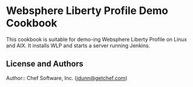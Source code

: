 # Websphere Liberty Profile Demo Cookbook

This cookbook is suitable for demo-ing Websphere Liberty Profile on Linux and AIX.
It installs WLP and starts a server running Jenkins.

## License and Authors

Author:: Chef Software, Inc. (<jdunn@getchef.com>)
